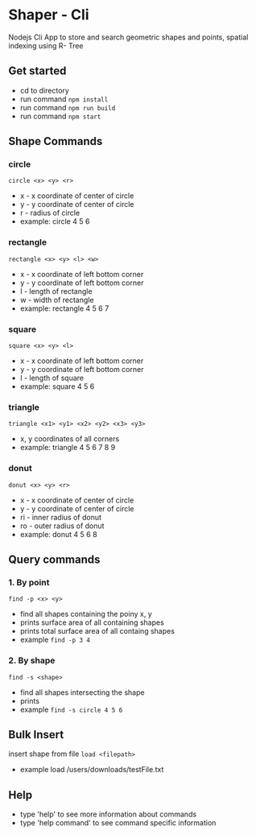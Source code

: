 # Shaper - Cli

Nodejs Cli App to store and search geometric shapes and points, spatial indexing using R- Tree

## Get started

- cd to directory
- run command `npm install`
- run command `npm run build`
- run command `npm start`

## Shape Commands

### circle

`circle <x> <y> <r>`

- x - x coordinate of center of circle
- y - y coordinate of center of circle
- r - radius of circle
- example: circle 4 5 6

### rectangle

`rectangle <x> <y> <l> <w>`

- x - x coordinate of left bottom corner
- y - y coordinate of left bottom corner
- l - length of rectangle
- w - width of rectangle
- example: rectangle 4 5 6 7

### square

`square <x> <y> <l> `

- x - x coordinate of left bottom corner
- y - y coordinate of left bottom corner
- l - length of square
- example: square 4 5 6

### triangle

`triangle <x1> <y1> <x2> <y2> <x3> <y3> `

- x, y coordinates of all corners
- example: triangle 4 5 6 7 8 9

### donut

`donut <x> <y> <r>`

- x - x coordinate of center of circle
- y - y coordinate of center of circle
- ri - inner radius of donut
- ro - outer radius of donut
- example: donut 4 5 6 8

## Query commands

### 1. By point

`find -p <x> <y>`

- find all shapes containing the poiny x, y
- prints surface area of all containing shapes
- prints total surface area of all containg shapes
- example `find -p 3 4`

### 2. By shape

`find -s <shape>`

- find all shapes intersecting the shape
- prints
- example `find -s circle 4 5 6`

## Bulk Insert

insert shape from file
`load <filepath>`

- example load /users/downloads/testFile.txt

## Help

- type 'help' to see more information about commands
- type 'help command' to see command specific information
